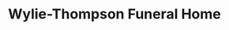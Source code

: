 ---
title: "Wylie-Thompson Funeral Home"
url: /sinking-spring/wylie-thompson-funeral-home/
shop: funeral directors
---